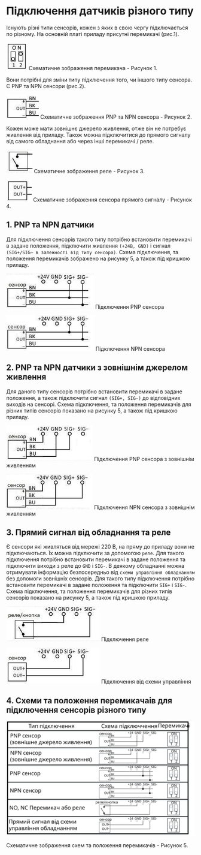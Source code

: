 # Підключення датчиків різного типу

Існують різні типи сенсорів, кожен з яких в свою чергу підключається по різному. На основній платі приладу присутні перемикачі (рис.1).

![switch](../img/switch.jpg) Схематичне зображення перемикача - Рисунок 1.

Вони потрібні для зміни типу підключення того, чи іншого типу сенсора. Є PNP та NPN сенсори (рис.2).

![sensor](../img/sensor.jpg) Схематичне зображення PNP та NPN сенсора - Рисунок 2.

Кожен може мати зовнішнє джерело живлення, отже він не потребує живлення від приладу. Також можна підключитися до прямого сигналу від самого обладнання або через інші перемикачі / реле.

![relay](../img/relay.jpg) Схематичне зображення реле - Рисунок 3.

![direct_signal](../img/direct_signal.jpg) Схематичне зображення сенсора прямого сигналу - Рисунок 4.

## 1. PNP та NPN датчики

Для підключення сенсорів такого типу потрібно встановити перемикачі в задане положення, підключити живлення `(+24В, GND)` і  сигнал `(SIG+/SIG– в залежності від типу сенсора)`. Схема підключення, та положення перемикачів зображено на рисунку 5, а також під кришкою приладу.

![pnp_sensor](../img/pnp_sensor.jpg) Підключення PNP сенсора

![npn_sensor](../img/npn_sensor.jpg) Підключення NPN сенсора

## 2. PNP та NPN датчики з зовнішнім джерелом живлення

Для даного типу сенсорів потрібно встановити перемикачі в задане положення, а також підключити сигнал `(SIG+, SIG-)` до відповідних виходів на сенсорі. Схема підключення, та положення перемикачів для різних типів сенсорів показано на рисунку 5, а також під кришкою приладу.

![pnp_sensor_dop](../img/pnp_sensor_dop.jpg) Підключення PNP сенсора з зовнішнім живленням

![npn_sensor_dop](../img/npn_sensor_dop.jpg) Підключення NPN сенсора з зовнішнім живленням 

## 3. Прямий сигнал від обладнання та реле

Є сенсори які живляться від мережі 220 В, на пряму до приладу вони не підключаються. Їх можна підключити за допомогою `реле`. Для такого підключення потрібно встановити перемикачі в задане положення та підключити  виходи з реле до `GND` і `SIG-`. В деякому обладнанні можна отримувати  інформацію безпосередньо від  `схеми управління обладнанням` без допомоги зовнішніх сенсорів. Для такого типу підключення потрібно встановити перемикачі в задане положення та підключити `SIG+` і `SIG-`. Схема підключення, та положення перемикачів для різних типів сенсорів показано на рисунку 5, а також під кришкою приладу.

![relay_shem](../img/relay_shem.jpg) Підключення реле

![direct_signal_shem](../img/direct_signal_shem.jpg) Підключення від схеми управління

## 4. Схеми та положення перемикачаів для підключення сенсорів різного типу

![shem](../img/shem.svg)

Схематичне зображення схем та положення перемикачів - Рисунок 5.
